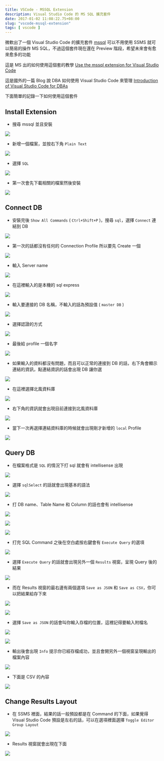 ```yaml
---
title: VSCode - MSSQL Extension
description: Visual Studio Code 的 MS SQL 擴充套件
date: 2017-01-02 11:08:22.75+08:00
slug: "vscode-mssql-extension"
tags: [ vscode ]
---
```


微軟出了一個 Visual Studio Code 的擴充套件 [mssql](https://marketplace.visualstudio.com/items?itemName=ms-mssql.mssql) 可以不用使用 SSMS 就可以簡易的操作 MS SQL，不過這個套件現在還在 Preview 階段，希望未來會有愈來愈多的功能

這是 MS 出的如何使用這個套的教學 [Use the mssql extension for Visual Studio Code](https://docs.microsoft.com/en-us/sql/linux/sql-server-linux-develop-use-vscode)

這是國外的一篇 Blog 說 DBA 如何使用 Visual Studio Code 來管理 [Introduction of Visual Studio Code for DBAs](https://www.sqlshack.com/introduction-visual-studio-code-dbas/)

下面簡單的記錄一下如何使用這個套件

## Install Extension

- 搜尋 mssql 並且安裝

![](/images/404.webp)

- 新增一個檔案，並按右下角 `Plain Text`

![](/images/404.webp)

- 選擇 `SQL`

![](/images/404.webp)

- 第一次會先下載相關的檔案然後安裝

![](/images/404.webp)

## Connect DB

- 安裝完後 `Show All Commands` ( `Ctrl+Shift+P` )，搜尋 `sql`，選擇 `Connect` 連結到 DB

![](/images/404.webp)

- 第一次的話都沒有任何的 Connection Profile 所以要先 Create 一個

![](/images/404.webp)

- 輸入 Server name

![](/images/404.webp)

- 在這裡輸入的是本機的 sql express

![](/images/404.webp)

- 輸入要連接的 DB 名稱，不輸入的話為預設值 ( `master DB` )

![](/images/404.webp)

- 選擇認證的方式

![](/images/404.webp)

- 最後給 profile 一個名字

![](/images/404.webp)

- 如果輸入的資料都沒有問題，而且可以正常的連接到 DB 的話，右下角會顯示連結的資訊，點連結資訊的話會出現 DB 讓你選

![](/images/404.webp)

- 在這裡選擇北風資料庫

![](/images/404.webp)

- 右下角的資訊就會出現目前連接到北風資料庫

![](/images/404.webp)

- 當下一次再選擇連結資料庫的時候就會出現剛才新增的 `local` Profile

![](/images/404.webp)

## Query DB

- 在檔案格式是 `SQL` 的情況下打 sql 就會有 intellisense 出現

![](/images/404.webp)

- 選擇 `sqlSelect` 的話就會出現基本的語法

![](/images/404.webp)

- 打 DB name、Table Name 和 Column 的話也會有 intellisense

![](/images/404.webp)

![](/images/404.webp)

![](/images/404.webp)

- 打完 SQL Command 之後在空白處按右鍵會有 `Execute Query` 的選項

![](/images/404.webp)

- 選擇 `Execute Query` 的話就會出現另外一個 `Results` 視窗，呈現 Query 後的結果

![](/images/404.webp)

- 而在 Results 視窗的最右邊有兩個選項 `Save as JSON` 和 `Save as CSV`，你可以把結果給存下來

![](/images/404.webp)

![](/images/404.webp)

- 選擇 `Save as JSON` 的話會叫你輸入存檔的位置，這裡記得要輸入附檔名

![](/images/404.webp)

![](/images/404.webp)

- 輸出後會出現 `Info` 提示你已經存檔成功，並且會開另外一個視窗呈現輸出的檔案內容

![](/images/404.webp)

- 下面是 CSV 的內容

![](/images/404.webp)

## Change Results Layout

- 在 SSMS 裡面，結果的話一般預設都是在 Command 的下面，如果覺得 Visual Studio Code 預設是左右的話，可以在選項裡面選擇 `Toggle Editor Group Layout`

![](/images/404.webp)

- Results 視窗就會出現在下面

![](/images/404.webp)
